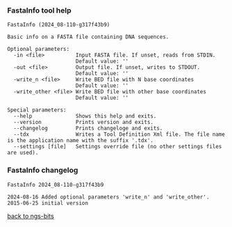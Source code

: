 ### FastaInfo tool help
	FastaInfo (2024_08-110-g317f43b9)
	
	Basic info on a FASTA file containing DNA sequences.
	
	Optional parameters:
	  -in <file>          Input FASTA file. If unset, reads from STDIN.
	                      Default value: ''
	  -out <file>         Output file. If unset, writes to STDOUT.
	                      Default value: ''
	  -write_n <file>     Write BED file with N base coordinates
	                      Default value: ''
	  -write_other <file> Write BED file with other base coordinates
	                      Default value: ''
	
	Special parameters:
	  --help              Shows this help and exits.
	  --version           Prints version and exits.
	  --changelog         Prints changeloge and exits.
	  --tdx               Writes a Tool Definition Xml file. The file name is the application name with the suffix '.tdx'.
	  --settings [file]   Settings override file (no other settings files are used).
	
### FastaInfo changelog
	FastaInfo 2024_08-110-g317f43b9
	
	2024-08-16 Added optional parameters 'write_n' and 'write_other'.
	2015-06-25 initial version
[back to ngs-bits](https://github.com/imgag/ngs-bits)
